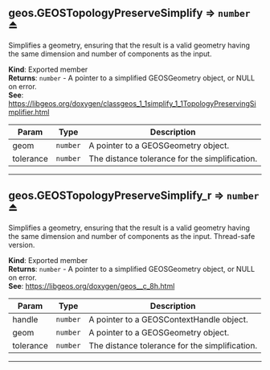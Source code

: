 <a name="exp_module_geos--geos.GEOSTopologyPreserveSimplify"></a>

## geos.GEOSTopologyPreserveSimplify ⇒ <code>number</code> ⏏
Simplifies a geometry, ensuring that the result is a valid geometry having the same dimension and number of components as the input.

**Kind**: Exported member  
**Returns**: <code>number</code> - A pointer to a simplified GEOSGeometry object, or NULL on error.  
**See**: https://libgeos.org/doxygen/classgeos_1_1simplify_1_1TopologyPreservingSimplifier.html  

| Param | Type | Description |
| --- | --- | --- |
| geom | <code>number</code> | A pointer to a GEOSGeometry object. |
| tolerance | <code>number</code> | The distance tolerance for the simplification. |


---
<a name="exp_module_geos--geos.GEOSTopologyPreserveSimplify_r"></a>

## geos.GEOSTopologyPreserveSimplify\_r ⇒ <code>number</code> ⏏
Simplifies a geometry, ensuring that the result is a valid geometry having the same dimension and number of components as the input. Thread-safe version.

**Kind**: Exported member  
**Returns**: <code>number</code> - A pointer to a simplified GEOSGeometry object, or NULL on error.  
**See**: https://libgeos.org/doxygen/geos__c_8h.html  

| Param | Type | Description |
| --- | --- | --- |
| handle | <code>number</code> | A pointer to a GEOSContextHandle object. |
| geom | <code>number</code> | A pointer to a GEOSGeometry object. |
| tolerance | <code>number</code> | The distance tolerance for the simplification. |


---

